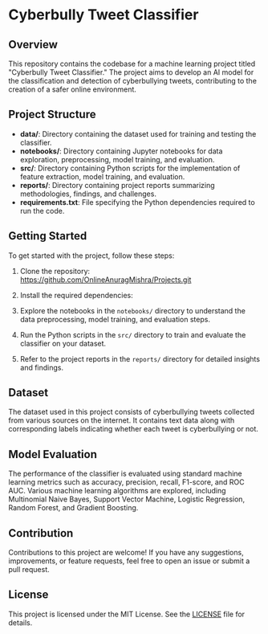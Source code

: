 # Cyberbully Tweet Classifier

## Overview
This repository contains the codebase for a machine learning project titled "Cyberbully Tweet Classifier." The project aims to develop an AI model for the classification and detection of cyberbullying tweets, contributing to the creation of a safer online environment.

## Project Structure
- **data/**: Directory containing the dataset used for training and testing the classifier.
- **notebooks/**: Directory containing Jupyter notebooks for data exploration, preprocessing, model training, and evaluation.
- **src/**: Directory containing Python scripts for the implementation of feature extraction, model training, and evaluation.
- **reports/**: Directory containing project reports summarizing methodologies, findings, and challenges.
- **requirements.txt**: File specifying the Python dependencies required to run the code.

## Getting Started
To get started with the project, follow these steps:

1. Clone the repository: https://github.com/OnlineAnuragMishra/Projects.git
2. Install the required dependencies:

3. Explore the notebooks in the `notebooks/` directory to understand the data preprocessing, model training, and evaluation steps.
4. Run the Python scripts in the `src/` directory to train and evaluate the classifier on your dataset.
5. Refer to the project reports in the `reports/` directory for detailed insights and findings.

## Dataset
The dataset used in this project consists of cyberbullying tweets collected from various sources on the internet. It contains text data along with corresponding labels indicating whether each tweet is cyberbullying or not.

## Model Evaluation
The performance of the classifier is evaluated using standard machine learning metrics such as accuracy, precision, recall, F1-score, and ROC AUC. Various machine learning algorithms are explored, including Multinomial Naive Bayes, Support Vector Machine, Logistic Regression, Random Forest, and Gradient Boosting.

## Contribution
Contributions to this project are welcome! If you have any suggestions, improvements, or feature requests, feel free to open an issue or submit a pull request.

## License
This project is licensed under the MIT License. See the [LICENSE](LICENSE) file for details.




